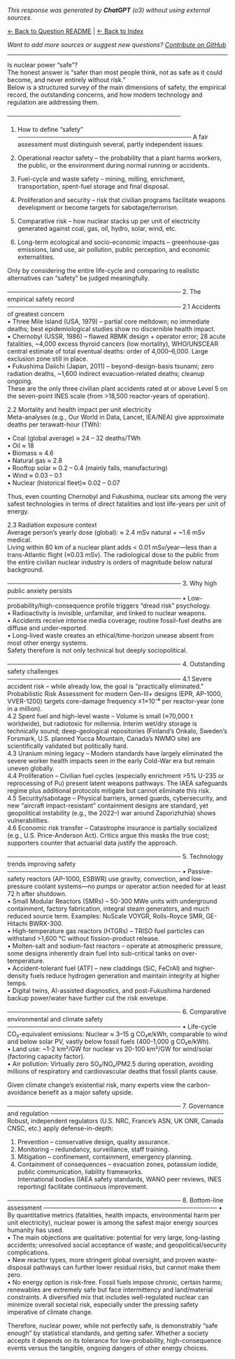 <!-- 
Generated by: chatgpt
Model: o3
Prompt type: default
Generated at: 2025-06-08T20:42:42.901540
-->

*This response was generated by **ChatGPT** (o3) without using external sources.*

[← Back to Question README](README.md) | [← Back to Index](../README.md)

*Want to add more sources or suggest new questions? [Contribute on GitHub](https://github.com/justinwest/SuggestedSources)*

---

Is nuclear power “safe”?  
The honest answer is “safer than most people think, not as safe as it could become, and never entirely without risk.”  
Below is a structured survey of the main dimensions of safety, the empirical record, the outstanding concerns, and how modern technology and regulation are addressing them.

────────────────────────────────────────
1. How to define “safety”
────────────────────────────────────────
A fair assessment must distinguish several, partly independent issues:

1. Operational reactor safety – the probability that a plant harms workers, the public, or the environment during normal running or accidents.  
2. Fuel-cycle and waste safety – mining, milling, enrichment, transportation, spent-fuel storage and final disposal.  
3. Proliferation and security – risk that civilian programs facilitate weapons development or become targets for sabotage/terrorism.  
4. Comparative risk – how nuclear stacks up per unit of electricity generated against coal, gas, oil, hydro, solar, wind, etc.  
5. Long-term ecological and socio-economic impacts – greenhouse-gas emissions, land use, air pollution, public perception, and economic externalities.

Only by considering the entire life-cycle and comparing to realistic alternatives can “safety” be judged meaningfully.

────────────────────────────────────────
2. The empirical safety record
────────────────────────────────────────
2.1 Accidents of greatest concern  
• Three Mile Island (USA, 1979) – partial core meltdown; no immediate deaths; best epidemiological studies show no discernible health impact.  
• Chernobyl (USSR, 1986) – flawed RBMK design + operator error; 28 acute fatalities, ~4,000 excess thyroid cancers (low mortality), WHO/UNSCEAR central estimate of total eventual deaths: order of 4,000–6,000. Large exclusion zone still in place.  
• Fukushima Daiichi (Japan, 2011) – beyond-design-basis tsunami; zero radiation deaths, ~1,600 indirect evacuation-related deaths; cleanup ongoing.  
These are the only three civilian plant accidents rated at or above Level 5 on the seven-point INES scale (from >18,500 reactor-years of operation).

2.2 Mortality and health impact per unit electricity  
Meta-analyses (e.g., Our World in Data, Lancet, IEA/NEA) give approximate deaths per terawatt-hour (TWh):

• Coal (global average)      ≈ 24 – 32 deaths/TWh  
• Oil                       ≈ 18  
• Biomass                   ≈ 4.6  
• Natural gas               ≈ 2.8  
• Rooftop solar             ≈ 0.2 – 0.4 (mainly falls, manufacturing)  
• Wind                      ≈ 0.03 – 0.1  
• Nuclear (historical fleet)≈ 0.02 – 0.07  

Thus, even counting Chernobyl and Fukushima, nuclear sits among the very safest technologies in terms of direct fatalities and lost life-years per unit of energy.

2.3 Radiation exposure context  
Average person’s yearly dose (global): ≈ 2.4 mSv natural + ~1.6 mSv medical.  
Living within 80 km of a nuclear plant adds < 0.01 mSv/year—less than a trans-Atlantic flight (≈0.03 mSv). The radiological dose to the public from the entire civilian nuclear industry is orders of magnitude below natural background.

────────────────────────────────────────
3. Why high public anxiety persists
────────────────────────────────────────
• Low-probability/high-consequence profile triggers “dread risk” psychology.  
• Radioactivity is invisible, unfamiliar, and linked to nuclear weapons.  
• Accidents receive intense media coverage; routine fossil-fuel deaths are diffuse and under-reported.  
• Long-lived waste creates an ethical/time-horizon unease absent from most other energy systems.  
Safety therefore is not only technical but deeply sociopolitical.

────────────────────────────────────────
4. Outstanding safety challenges
────────────────────────────────────────
4.1 Severe accident risk – while already low, the goal is “practically eliminated.” Probabilistic Risk Assessment for modern Gen-III+ designs (EPR, AP-1000, VVER-1200) targets core-damage frequency ≤1×10⁻⁶ per reactor-year (one in a million).  
4.2 Spent fuel and high-level waste – Volume is small (≈70,000 t worldwide), but radiotoxic for millennia. Interim wet/dry storage is technically sound; deep-geological repositories (Finland’s Onkalo, Sweden’s Forsmark, U.S. planned Yucca Mountain, Canada’s NWMO site) are scientifically validated but politically hard.  
4.3 Uranium mining legacy – Modern standards have largely eliminated the severe worker health impacts seen in the early Cold-War era but remain uneven globally.  
4.4 Proliferation – Civilian fuel cycles (especially enrichment >5% U-235 or reprocessing of Pu) present latent weapons pathways. The IAEA safeguards regime plus additional protocols mitigate but cannot eliminate this risk.  
4.5 Security/sabotage – Physical barriers, armed guards, cybersecurity, and new “aircraft impact-resistant” containment designs are standard, yet geopolitical instability (e.g., the 2022–) war around Zaporizhzhia) shows vulnerabilities.  
4.6 Economic risk transfer – Catastrophe insurance is partially socialized (e.g., U.S. Price-Anderson Act). Critics argue this masks the true cost; supporters counter that actuarial data justify the approach.

────────────────────────────────────────
5. Technology trends improving safety
────────────────────────────────────────
• Passive-safety reactors (AP-1000, ESBWR) use gravity, convection, and low-pressure coolant systems—no pumps or operator action needed for at least 72 h after shutdown.  
• Small Modular Reactors (SMRs) – 50-300 MWe units with underground containment, factory fabrication, integral steam generators, and much reduced source term. Examples: NuScale VOYGR, Rolls-Royce SMR, GE-Hitachi BWRX-300.  
• High-temperature gas reactors (HTGRs) – TRISO fuel particles can withstand >1,600 °C without fission-product release.  
• Molten-salt and sodium-fast reactors – operate at atmospheric pressure, some designs inherently drain fuel into sub-critical tanks on over-temperature.  
• Accident-tolerant fuel (ATF) – new claddings (SiC, FeCrAl) and higher-density fuels reduce hydrogen generation and maintain integrity at higher temps.  
• Digital twins, AI-assisted diagnostics, and post-Fukushima hardened backup power/water have further cut the risk envelope.

────────────────────────────────────────
6. Comparative environmental and climate safety
────────────────────────────────────────
• Life-cycle CO₂-equivalent emissions: Nuclear ≈ 3–15 g CO₂e/kWh, comparable to wind and below solar PV, vastly below fossil fuels (400-1,000 g CO₂e/kWh).  
• Land use: ~1-2 km²/GW for nuclear vs 20-100 km²/GW for wind/solar (factoring capacity factor).  
• Air pollution: Virtually zero SO₂/NOₓ/PM2.5 during operation, avoiding millions of respiratory and cardiovascular deaths that fossil plants cause.  

Given climate change’s existential risk, many experts view the carbon-avoidance benefit as a major safety upside.

────────────────────────────────────────
7. Governance and regulation
────────────────────────────────────────
Robust, independent regulators (U.S. NRC, France’s ASN, UK ONR, Canada CNSC, etc.) apply defense-in-depth:  
1. Prevention – conservative design, quality assurance.  
2. Monitoring – redundancy, surveillance, staff training.  
3. Mitigation – confinement, containment, emergency planning.  
4. Containment of consequences – evacuation zones, potassium iodide, public communication, liability frameworks.  
International bodies (IAEA safety standards, WANO peer reviews, INES reporting) facilitate continuous improvement.

────────────────────────────────────────
8. Bottom-line assessment
────────────────────────────────────────
• By quantitative metrics (fatalities, health impacts, environmental harm per unit electricity), nuclear power is among the safest major energy sources humanity has used.  
• The main objections are qualitative: potential for very large, long-lasting accidents; unresolved social acceptance of waste; and geopolitical/security complications.  
• New reactor types, more stringent global oversight, and proven waste-disposal pathways can further lower residual risks, but cannot make them zero.  
• No energy option is risk-free. Fossil fuels impose chronic, certain harms; renewables are extremely safe but face intermittency and land/material constraints. A diversified mix that includes well-regulated nuclear can minimize overall societal risk, especially under the pressing safety imperative of climate change.

Therefore, nuclear power, while not perfectly safe, is demonstrably “safe enough” by statistical standards, and getting safer. Whether a society accepts it depends on its tolerance for low-probability, high-consequence events versus the tangible, ongoing dangers of other energy choices.